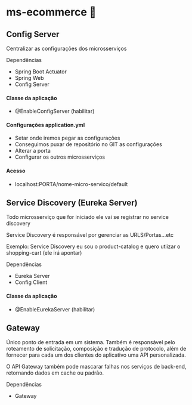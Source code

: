# ms-ecommerce :dart:

## Config Server

Centralizar as configurações dos microsserviços

Dependências
- Spring Boot Actuator
- Spring Web
- Config Server

#### Classe da aplicação
 - @EnableConfigServer (habilitar)


#### Configurações application.yml

- Setar onde iremos pegar as configurações
- Conseguimos puxar de repositório no GIT as configurações
- Alterar a porta
- Configurar os outros microsserviços

#### Acesso

- localhost:PORTA/nome-micro-servico/default


## Service Discovery (Eureka Server) 


Todo microsserviço que for iniciado ele vai se registrar no service discovery  

Service Discovery é responsável por gerenciar as URLS/Portas...etc  

Exemplo: Service Discovery eu sou o product-catalog e quero utiizar o shopping-cart (ele irá apontar)  


Dependências
- Eureka Server
- Config Client

#### Classe da aplicação
 - @EnableEurekaServer (habilitar)

## Gateway

Único ponto de entrada em um sistema. 
Também é responsável pelo roteamento de solicitação, 
composição e tradução de protocolo, além de fornecer para cada um dos clientes do aplicativo uma API personalizada. 

O API Gateway também pode mascarar falhas nos serviços de back-end, retornando dados em cache ou padrão.

Dependências
- Gateway


